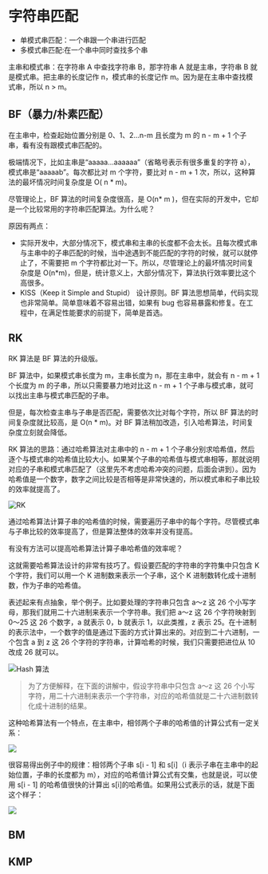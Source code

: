 # 字符串匹配

- 单模式串匹配：一个串跟一个串进行匹配
- 多模式串匹配:在一个串中同时查找多个串

主串和模式串：在字符串 A 中查找字符串 B，那字符串 A 就是主串，字符串 B 就是模式串。把主串的长度记作 n，模式串的长度记作 m。因为是在主串中查找模式串，所以 n > m。

## BF（暴力/朴素匹配）

在主串中，检查起始位置分别是 0、1、2...n-m 且长度为 m 的 n - m + 1 个子串，看有没有跟模式串匹配的。

极端情况下，比如主串是“aaaaa...aaaaaa”（省略号表示有很多重复的字符 a），模式串是“aaaaab”。每次都比对 m 个字符，要比对 n - m + 1 次，所以，这种算法的最坏情况时间复杂度是 O( n * m)。

尽管理论上，BF 算法的时间复杂度很高，是 O(n* m )，但在实际的开发中，它却是一个比较常用的字符串匹配算法。为什么呢？

原因有两点：

- 实际开发中，大部分情况下，模式串和主串的长度都不会太长。且每次模式串与主串中的子串匹配的时候，当中途遇到不能匹配的字符的时候，就可以就停止了，不需要把 m 个字符都比对一下。所以，尽管理论上的最坏情况时间复杂度是 O(n*m)，但是，统计意义上，大部分情况下，算法执行效率要比这个高很多。
- KISS（Keep it Simple and Stupid） 设计原则。BF 算法思想简单，代码实现也非常简单。简单意味着不容易出错，如果有 bug 也容易暴露和修复。在工程中，在满足性能要求的前提下，简单是首选。

## RK

RK 算法是 BF 算法的升级版。

BF 算法中，如果模式串长度为 m，主串长度为 n，那在主串中，就会有 n - m + 1 个长度为 m 的子串，所以只需要暴力地对比这 n - m + 1 个子串与模式串，就可以找出主串与模式串匹配的子串。

但是，每次检查主串与子串是否匹配，需要依次比对每个字符，所以 BF 算法的时间复杂度就比较高，是 O(n * m)。对 BF 算法稍加改造，引入哈希算法，时间复杂度立刻就会降低。

RK 算法的思路：通过哈希算法对主串中的 n - m + 1 个子串分别求哈希值，然后逐个与模式串的哈希值比较大小。如果某个子串的哈希值与模式串相等，那就说明对应的子串和模式串匹配了（这里先不考虑哈希冲突的问题，后面会讲到）。因为哈希值是一个数字，数字之间比较是否相等是非常快速的，所以模式串和子串比较的效率就提高了。

![RK](@imgs/015c85a9c2a4adc11236f9a40c6d57ee.jpg)

通过哈希算法计算子串的哈希值的时候，需要遍历子串中的每个字符。尽管模式串与子串比较的效率提高了，但是算法整体的效率并没有提高。

有没有方法可以提高哈希算法计算子串哈希值的效率呢？

这就需要哈希算法设计的非常有技巧了。假设要匹配的字符串的字符集中只包含 K 个字符，我们可以用一个 K 进制数来表示一个子串，这个 K 进制数转化成十进制数，作为子串的哈希值。

表述起来有点抽象，举个例子。比如要处理的字符串只包含 a～z 这 26 个小写字母，那我们就用二十六进制来表示一个字符串。我们把 a～z 这 26 个字符映射到 0～25 这 26 个数字，a 就表示 0，b 就表示 1，以此类推，z 表示 25。在十进制的表示法中，一个数字的值是通过下面的方式计算出来的。对应到二十六进制，一个包含 a 到 z 这 26 个字符的字符串，计算哈希的时候，我们只需要把进位从 10 改成 26 就可以。

![Hash 算法](@imgs/d5c1cb11d9fc97d0b28513ba7495ab04.jpg)

> 为了方便解释，在下面的讲解中，假设字符串中只包含 a～z 这 26 个小写字符，用二十六进制来表示一个字符串，对应的哈希值就是二十六进制数转化成十进制的结果。

这种哈希算法有一个特点，在主串中，相邻两个子串的哈希值的计算公式有一定关系：

![](@imgs/f99c16f2f899d19935567102c59661f5.jpg)

很容易得出例子中的规律：相邻两个子串 s[i - 1] 和 s[i]（i 表示子串在主串中的起始位置，子串的长度都为 m），对应的哈希值计算公式有交集，也就是说，可以使用 s[i - 1] 的哈希值很快的计算出 s[i]的哈希值。如果用公式表示的话，就是下面这个样子：

![](@imgs/c47b092408ebfddfa96268037d53aa9c.jpg)

## BM

## KMP
